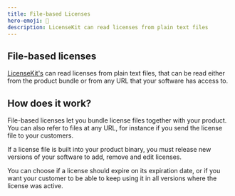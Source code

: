 ```yaml
---
title: File-based Licenses
hero-emoji: 📄
description: LicenseKit can read licenses from plain text files
---
```


## File-based licenses

[LicenseKit's](/licensekit) can read licenses from plain text files, that can be read either from the product bundle or from any URL that your software has access to.


## How does it work?

File-based licenses let you bundle license files together with your product. You can also refer to files at any URL, for instance if you send the license file to your customers.

If a license file is built into your product binary, you must release new versions of your software to add, remove and edit licenses.

You can choose if a license should expire on its expiration date, or if you want your customer to be able to keep using it in all versions where the license was active.